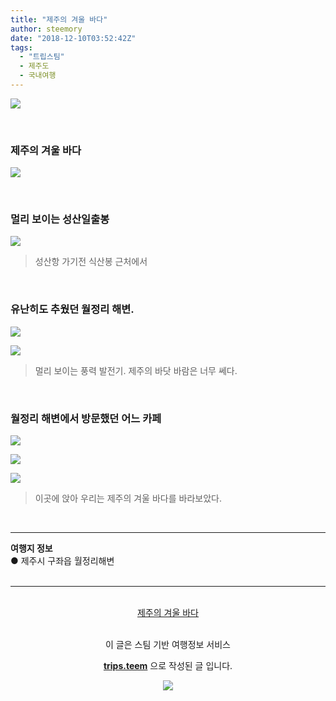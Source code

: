 ```yaml
---
title: "제주의 겨울 바다"
author: steemory
date: "2018-12-10T03:52:42Z"
tags:
  - "트립스팀"
  - 제주도
  - 국내여행
---
```

![](https://pubbee.s3.ap-northeast-2.amazonaws.com/origin/20181208_172850-1544412498974.jpg)

<br>

### 제주의 겨울 바다

![](https://pubbee.s3.ap-northeast-2.amazonaws.com/origin/20181206_131113-1544412661820.jpg)

<br>

### 멀리 보이는 성산일출봉
![](https://pubbee.s3.ap-northeast-2.amazonaws.com/origin/20181207_152031-1544412891637.jpg)
> 성산항 가기전 식산봉 근처에서

<br>

### 유난히도 추웠던 월정리 해변. 

![](https://pubbee.s3.ap-northeast-2.amazonaws.com/origin/20181208_114140-1544413301279.jpg)

![](https://pubbee.s3.ap-northeast-2.amazonaws.com/origin/20181207_163255-1544412980942.jpg)
> 멀리 보이는 풍력 발전기. 제주의 바닷 바람은 너무 쎄다.

<br>

### 월정리 해변에서 방문했던 어느 카페
![](https://pubbee.s3.ap-northeast-2.amazonaws.com/origin/20181207_163516-1544413115850.jpg)

![](https://pubbee.s3.ap-northeast-2.amazonaws.com/origin/20181207_163458-1544413136150.jpg)

![](https://pubbee.s3.ap-northeast-2.amazonaws.com/origin/20181207_165811-1544413223138.jpg)
> 이곳에 앉아 우리는 제주의 겨울 바다를 바라보았다.

<br>

<hr>

<b>여행지 정보</b><br/>● 제주시 구좌읍 월정리해변<br/><br/><hr><br/><center><a href='https://kr.tripsteem.com/post/tt20181210t035238498z'>제주의 겨울 바다</a></center><br>
<center>
이 글은 스팀 기반 여행정보 서비스

<a href='https://kr.tripsteem.com/'><b>trips.teem</b></a> 으로 작성된 글 입니다.

<a href='https://kr.tripsteem.com/'>![](https://cdn.steemitimages.com/DQmbuSfKHpgvnrZ5kQ8KUnBvhrCiNatU6X7a6Dy4Ka2f1o5/banner_winter.jpg)</a>
</center>

